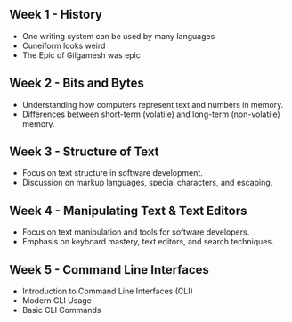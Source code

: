 
## Week 1 - History
- One writing system can be used by many languages
- Cuneiform looks weird
- The Epic of Gilgamesh was epic
## Week 2 - Bits and Bytes
- Understanding how computers represent text and numbers in memory.
- Differences between short-term (volatile) and long-term (non-volatile) memory.
## Week 3 -  Structure of Text
- Focus on text structure in software development.
- Discussion on markup languages, special characters, and escaping.
## Week 4 - Manipulating Text & Text Editors
- Focus on text manipulation and tools for software developers.
- Emphasis on keyboard mastery, text editors, and search techniques.
## Week 5 - Command Line Interfaces
- Introduction to Command Line Interfaces (CLI)
- Modern CLI Usage
- Basic CLI Commands
